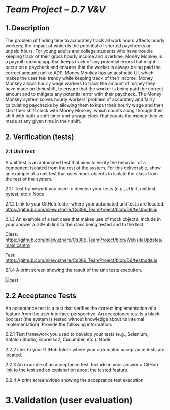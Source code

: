 
# *Team Project – D.7 V&V*

## 1. Description


The problem of finding time to accurately track all work hours affects hourly workers; the impact of which is the potential of shorted paychecks or unpaid hours. For young adults and college students who have trouble keeping track of their gross hourly income and overtime, Money Monkey is a payroll tracking app that keeps track of any potential errors that might occur on a paycheck and ensures that the worker is always being paid the correct amount; unlike ADP, Money Monkey has an aesthetic UI, which makes the user feel trendy while keeping track of their income. Money Monkey allows hourly wage workers to track the amount of money they have made on their shift, to ensure that the worker is being paid the correct amount and to mitigate any potential error with their paycheck. 
The Money Monkey system solves hourly workers’ problem of accurately and fairly calculating paychecks by allowing them to input their hourly wage and then start their shift clock with Money Monkey, which counts along through their shift with both a shift timer and a wage clock that counts the money they’ve made at any given time in their shift. 

## 2. Verification (tests)


### 2.1 Unit test         

A unit test is an automated test that aims to verify the behavior of a component isolated from the rest of the system. For this deliverable, show an example of a unit test that uses mock objects to isolate the class from the rest of the system. 

2.1.1 Test framework you used to develop your tests (e.g., JUnit, unittest, pytest, etc.):  Node

2.1.2 Link to your GitHub folder where your automated unit tests are located: https://github.com/nilewuzhere/Cs386_TeamProject/blob/D6/testnode.js

2.1.3 An example of a test case that makes use of mock objects. Include in your answer a GitHub link to the class being tested and to the test.

Class:	https://github.com/nilewuzhere/Cs386_TeamProject/blob/WebsiteUpdates/main.cshtml

Test: https://github.com/nilewuzhere/Cs386_TeamProject/blob/D6/testnode.js

2.1.4 A print screen showing the result of the unit tests execution. 

 ![test](https://i.ibb.co/0JBjFL5/image.png)  
 
 
## 2.2 Acceptance Tests

An acceptance test is a test that verifies the correct implementation of a feature from the user interface perspective. An acceptance test is a black box test (the system is tested without knowledge about its internal implementation). Provide the following information:

2.2.1 Test framework you used to develop your tests (e.g., Selenium, Katalon Studio, Espresso2, Cucumber, etc.): Node

2.2.2 Link to your GitHub folder where your automated acceptance tests are located.

2.2.3 An example of an acceptance test. Include in your answer a GitHub link to the test and an explanation about the tested feature.  

2.2.4 A print screen/video showing the acceptance test execution. 

# 3.Validation (user evaluation)





